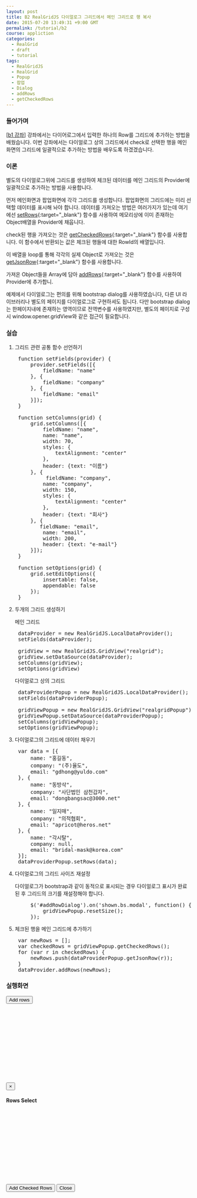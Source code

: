 ```yaml
---
layout: post
title: B2 RealGridJS 다이얼로그 그리드에서 메인 그리드로 행 복사
date: 2015-07-20 13:49:31 +9:00 GMT
permalink: /tutorial/b2
course: appliction
categories: 
  - RealGrid
  - draft
  - tutorial
tags: 
  - RealGridJS
  - RealGrid
  - Popup
  - 팝업
  - Dialog
  - addRows
  - getCheckedRows
---
```


<script type="text/javascript" src="/script/dlgrids_eval.js"></script>
<script type="text/javascript" src="/script/realgridjs.js"></script>

<script>
var gridView;
var dataProvider;
var gridViewPopup;
var dataProviderPopup;

$(document).ready( function(){
    $('#addRowDialog').on('shown.bs.modal', function() {
        gridViewPopup.resetSize();
    });

    $("#dialog_btnAddRow").click(function () {
        var newRows = [];
        var checkedRows = gridViewPopup.getCheckedRows();
        for (var r in checkedRows) {
            newRows.push(dataProviderPopup.getJsonRow(r));
        }
        dataProvider.addRows(newRows);
        $("#addRowDialog").modal('hide');
    });

    RealGridJS.setTrace(false);
    RealGridJS.setRootContext("/script");
    
    dataProvider = new RealGridJS.LocalDataProvider();
    setFields(dataProvider);

    gridView = new RealGridJS.GridView("realgrid");
    gridView.setDataSource(dataProvider);   
    setColumns(gridView);
    setOptions(gridView)

    dataProviderPopup = new RealGridJS.LocalDataProvider();
    setFields(dataProviderPopup);

    gridViewPopup = new RealGridJS.GridView("realgridPopup");
    gridViewPopup.setDataSource(dataProviderPopup);   
    setColumns(gridViewPopup);
    setOptions(gridViewPopup);
    setRows(dataProviderPopup);   
})

function setFields(provider) {
    provider.setFields([{
        fieldName: "name"
    }, {
        fieldName: "company"
    }, {
        fieldName: "email"
    }]);
}

function setColumns(grid) {
    grid.setColumns([{
        fieldName: "name",
        name: "name",
        width: 70,
        styles: {
            textAlignment: "center"
        },
        header: {text: "이름"}
    }, {
         fieldName: "company",
        name: "company",
        width: 150,
        styles: {
            textAlignment: "center"
        },
        header: {text: "회사"}
    }, {
       fieldName: "email",
        name: "email",
        width: 200,
        header: {text: "e-mail"}
    }]);
}

function setOptions(grid) {
    grid.setEditOptions({
        insertable: false,
        appendable: false
    });
}

function setRows(provider) {
    var data = [{
        name: "홍길동",
        company: "(주)율도",
        email: "gdhong@yuldo.com"
    }, {
        name: "동방삭",
        company: "사단법인 삼천갑자",
        email: "dongbangsac@3000.net"
    }, {
        name: "일지매",
        company: "의적협회",
        email: "apricot@heros.net"
    }, {
        name: "각시탈",
        company: null,
        email: "bridal-mask@korea.com"
    }];
    provider.setRows(data);
} 
</script>

### 들어가며

\[[b1 강좌](/tutorial/b1)\] 강좌에서는 다이어로그에서 입력한 하나의 Row를 그리드에 추가하는 방법을 배웠습니다. 
이번 강좌에서는 다이얼로그 상의 그리드에서 check로 선택한 행을 메인화면의 그리드에 일괄적으로 추가하는 방법을 배우도록 하겠겠습니다.

### 이론

별도의 다이얼로그위에 그리드를 생성하여 체크된 데이터를 메인 그리드의 Provider에 일괄적으로 추가하는 방법을 사용합니다. 

먼저 메인화면과 팝업화면에 각각 그리드를 생성합니다. 팝업화면의 그리드에는 미리 선택할 데이터를 표시해 놔야 합니다. 데이터를 가져오는 방법은 여러가지가 있는데 여기에선 [setRows](http://help.realgrid.com/api/LocalDataProvider/setRows/){:target="_blank"} 함수를 사용하여 메모리상에 이미 존재하는 Object배열을 Provider에 채웁니다.

check된 행을 가져오는 것은 [getCheckedRows](http://help.realgrid.com/api/GridView/getCheckedRows/){:target="_blank"} 함수를 사용합니다. 이 함수에서 반환되는 값은 체크된 행들에 대한 RowId의 배열입니다.

이 배열을 loop를 통해 각각의 실제 Object로 가져오는 것은 [getJsonRow](http://help.realgrid.com/api/DataProvider/getJsonRow/){:target="_blank"} 함수를 사용합니다.

가져온 Object들을 Array에 담아 [addRows](http://help.realgrid.com/api/LocalDataProvider/addRows/){:target="_blank"} 함수를 사용하여 Provider에 추가합니.  

예제에서 다이얼로그는 편의를 위해 bootstrap dialog를 사용하였습니다, 다른 UI 라이브러리나 별도의 페이지를 다이얼로그로 구현하셔도 됩니다.
다만 bootstrap dialog는 한페이지내에 존재하는 영역이므로 전역변수를 사용하였지만, 별도의 페이지로 구성시 window.opener.gridView와 같은 접근이 필요합니다.

### 실습

1. 그리드 관련 공통 함수 선언하기
    <pre class="prettyprint">
    function setFields(provider) {
        provider.setFields([{
            fieldName: "name"
        }, {
            fieldName: "company"
        }, {
            fieldName: "email"
        }]);
    }

    function setColumns(grid) {
        grid.setColumns([{
            fieldName: "name",
            name: "name",
            width: 70,
            styles: {
                textAlignment: "center"
            },
            header: {text: "이름"}
        }, {
             fieldName: "company",
            name: "company",
            width: 150,
            styles: {
                textAlignment: "center"
            },
            header: {text: "회사"}
        }, {
           fieldName: "email",
            name: "email",
            width: 200,
            header: {text: "e-mail"}
        }]);
    }

    function setOptions(grid) {
        grid.setEditOptions({
            insertable: false,
            appendable: false
        });
    }</pre>

2. 두개의 그리드 생성하기

    메인 그리드

    <pre class="prettyprint">
    dataProvider = new RealGridJS.LocalDataProvider();
    setFields(dataProvider);

    gridView = new RealGridJS.GridView("realgrid");
    gridView.setDataSource(dataProvider);   
    setColumns(gridView);
    setOptions(gridView)</pre>

    다이얼로그 상의 그리드 
       
    <pre class="prettyprint">
    dataProviderPopup = new RealGridJS.LocalDataProvider();
    setFields(dataProviderPopup);

    gridViewPopup = new RealGridJS.GridView("realgridPopup");
    gridViewPopup.setDataSource(dataProviderPopup);   
    setColumns(gridViewPopup);
    setOptions(gridViewPopup);</pre>

3. 다이얼로그의 그리드에 데이터 채우기

    <pre class="prettyprint">
    var data = [{
        name: "홍길동",
        company: "(주)율도",
        email: "gdhong@yuldo.com"
    }, {
        name: "동방삭",
        company: "사단법인 삼천갑자",
        email: "dongbangsac@3000.net"
    }, {
        name: "일지매",
        company: "의적협회",
        email: "apricot@heros.net"
    }, {
        name: "각시탈",
        company: null,
        email: "bridal-mask@korea.com"
    }];
    dataProviderPopup.setRows(data);</pre>

4. 다이얼로그의 그리드 사이즈 재설정
    
    다이얼로그가 bootstrap과 같이 동적으로 표시되는 경우 다이얼로그 표시가 완료된 후 그리드의 크기를 재설정해야 합니다. 

    <pre class="prettyprint">
        $('#addRowDialog').on('shown.bs.modal', function() {
            gridViewPopup.resetSize();
        });</pre>

5. 체크된 행을 메인 그리드에 추가하기


    <pre class="prettyprint">
    var newRows = [];
    var checkedRows = gridViewPopup.getCheckedRows();
    for (var r in checkedRows) {
        newRows.push(dataProviderPopup.getJsonRow(r));
    }
    dataProvider.addRows(newRows);</pre>

### 실행화면

<button type="button" class="btn btn-primary btn-xs" data-toggle="modal" data-target="#addRowDialog">Add rows</button>
<div id="realgrid" style="width: 100%; height: 200px;"></div>

<div class="modal fade" id="addRowDialog" role="dialog">
    <div class="modal-dialog">
        <div class="modal-content">
            <div class="modal-header">
                <button type="button" class="close" data-dismiss="modal" aria-hidden="true">×</button>
                <h4 class="modal-title">Rows Select</h4>
            </div><div class="modal-body">
                <div id="realgridPopup" style="width: 100%; height: 200px;"/>
            </div><div class="modal-footer">
                <button type="button" class="btn btn-primary" id="dialog_btnAddRow">Add Checked Rows</button>
                <button type="button" class="btn btn-default" id="dialog_btnClose" data-dismiss="modal">Close</button>
            </div></div></div>
</div>

